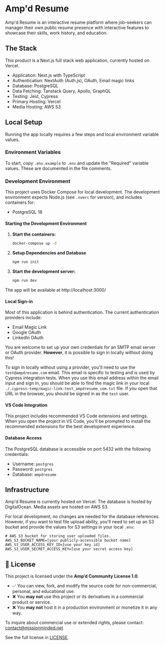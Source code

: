 # Amp'd Resume

Amp'd Resume is an interactive resume platform where job-seekers can manager their own public resume
presence with interactive features to showcase their skills, work history, and education.

## The Stack

This product is a Next.js full stack web application, currently hosted on Vercel.

- Application: Next.js with TypeScript
- Authentication: NextAuth (Auth.js), OAuth, Email magic links
- Database: PostgreSQL
- Data Fetching: Tanstack Query, Apollo, GraphQL
- Testing: Jest, Cypress
- Primary Hosting: Vercel
- Media Hosting: AWS S3

## Local Setup

Running the app locally requires a few steps and local environment variable values.

### Environment Variables

To start, copy `.env.example` to `.env` and update the "Required" variable values. These are
documented in the file comments.

### Development Environment

This project uses Docker Compose for local development. The development environment expects Node.js
(see `.nvmrc` for version), and includes containers for:

- PostgreSQL 16

#### Starting the Development Environment

1. **Start the containers:**

   ```bash
   docker-compose up -d
   ```

2. **Setup Dependencies and Database**

   ```bash
   npm run init
   ```

3. **Start the development server:**
   ```bash
   npm run dev
   ```

The app will be available at http://localhost:3000/

#### Local Sign-in

Most of this application is behind authentication. The current authentication providers include:

- Email Magic Link
- Google OAuth
- LinkedIn OAuth

You are welcome to set up your own credentials for an SMTP email server or OAuth provider.
**However**, it is possible to sign in locally _without_ doing this!

To sign in locally without using a provider, you'll need to use the `test@ampdresume.com` email.
This email is specific to testing and is used by Cypress integration tests. When you use this email
address within the email input and sign in, you should be able to find the magic link in your local
`./.cypress-temp/magic-link-test_ampdresume_com.txt` file. If you open that URL in the browser, you
should be signed in as the `test` user.

#### VS Code Integration

This project includes recommended VS Code extensions and settings. When you open the project in VS
Code, you'll be prompted to install the recommended extensions for the best development experience.

#### Database Access

The PostgreSQL database is accessible on port 5432 with the following credentials:

- Username: `postgres`
- Password: `postgres`
- Database: `ampdresume`

## Infrastructure

Amp'd Resume is currently hosted on Vercel. The database is hosted by DigitalOcean. Media assets are
hosted on AWS S3.

For local development, no changes are needed for the database references. However, if you want to
test file upload ability, you'll need to set up an S3 bucket and provide the values for S3 settings
in your local `.env`:

```
# AWS S3 bucket for storing user uploaded files.
AWS_S3_BUCKET_NAME=[your publicly-accessible bucket name]
AWS_S3_USER_ACCESS_KEY_ID=[use your key id]
AWS_S3_USER_SECRET_ACCESS_KEY=[use your secret access key]
```

## 📄 License

This project is licensed under the **Amp’d Community License 1.0**.

- ✅ You can view, fork, and modify the source code for non-commercial, personal, and educational
  use.
- ❌ You **may not** use this project or its derivatives in a commercial product or service.
- ❌ You **may not** host it in a production environment or monetize it in any way.

To inquire about commercial use or extended rights, please contact: contact@missionminded.net

See the full license in [LICENSE](./LICENSE).
